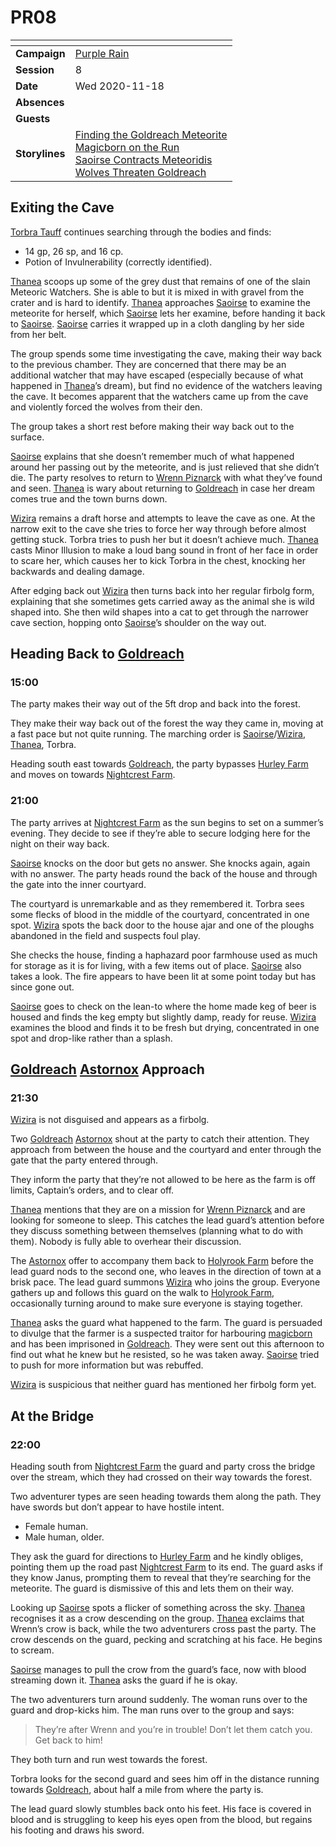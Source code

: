 # PR08

| []() | |
| --- | --- |
| **Campaign** | [Purple Rain](../purple-rain.md) |
| **Session** | 8 |
| **Date** | Wed 2020-11-18 |
| **Absences** | |
| **Guests** | |
| **Storylines** | [Finding the Goldreach Meteorite](../storylines/finding-the-goldreach-meteorite.md)<br />[Magicborn on the Run](../storylines/magicborn-on-the-run.md)<br />[Saoirse Contracts Meteoridis](../storylines/saoirse-contracts-meteoridis.md)<br />[Wolves Threaten Goldreach](../storylines/wolves-threaten-goldreach.md) |

## Exiting the Cave

[Torbra Tauff](../../../astarus/people/torbra-tauff.md) continues searching through the bodies and finds:

- 14 gp, 26 sp, and 16 cp.
- Potion of Invulnerability (correctly identified).

[Thanea](../../../astarus/people/thanea.md) scoops up some of the grey dust that remains of one of the slain Meteoric Watchers. She is able to but it is mixed in with gravel from the crater and is hard to identify. [Thanea](../../../astarus/people/thanea.md) approaches [Saoirse](../../../astarus/people/saoirse.md) to examine the meteorite for herself, which [Saoirse](../../../astarus/people/saoirse.md) lets her examine, before handing it back to [Saoirse](../../../astarus/people/saoirse.md). [Saoirse](../../../astarus/people/saoirse.md) carries it wrapped up in a cloth dangling by her side from her belt.

The group spends some time investigating the cave, making their way back to the previous chamber. They are concerned that there may be an additional watcher that may have escaped (especially because of what happened in [Thanea](../../../astarus/people/thanea.md)’s dream), but find no evidence of the watchers leaving the cave. It becomes apparent that the watchers came up from the cave and violently forced the wolves from their den.

The group takes a short rest before making their way back out to the surface.

[Saoirse](../../../astarus/people/saoirse.md) explains that she doesn’t remember much of what happened around her passing out by the meteorite, and is just relieved that she didn’t die. The party resolves to return to [Wrenn Piznarck](../../../astarus/people/wrenn-piznarck.md) with what they’ve found and seen. [Thanea](../../../astarus/people/thanea.md) is wary about returning to [Goldreach](../../../astarus/civilisations/kingdom-of-astor/settlements/goldreach/README.md) in case her dream comes true and the town burns down.

[Wizira](../../../astarus/people/wizira.md) remains a draft horse and attempts to leave the cave as one. At the narrow exit to the cave she tries to force her way through before almost getting stuck. Torbra tries to push her but it doesn’t achieve much. [Thanea](../../../astarus/people/thanea.md) casts Minor Illusion to make a loud bang sound in front of her face in order to scare her, which causes her to kick Torbra in the chest, knocking her backwards and dealing damage.

After edging back out [Wizira](../../../astarus/people/wizira.md) then turns back into her regular firbolg form, explaining that she sometimes gets carried away as the animal she is wild shaped into. She then wild shapes into a cat to get through the narrower cave section, hopping onto [Saoirse](../../../astarus/people/saoirse.md)’s shoulder on the way out.

## Heading Back to [Goldreach](../../../astarus/civilisations/kingdom-of-astor/settlements/goldreach/README.md)

### 15:00

The party makes their way out of the 5ft drop and back into the forest.

They make their way back out of the forest the way they came in, moving at a fast pace but not quite running. The marching order is [Saoirse](../../../astarus/people/saoirse.md)/[Wizira](../../../astarus/people/wizira.md), [Thanea](../../../astarus/people/thanea.md), Torbra.

Heading south east towards [Goldreach](../../../astarus/civilisations/kingdom-of-astor/settlements/goldreach/README.md), the party bypasses [Hurley Farm](../../../astarus/civilisations/kingdom-of-astor/settlements/goldreach/places/hurley-farm.md) and moves on towards [Nightcrest Farm](../../../astarus/civilisations/kingdom-of-astor/settlements/goldreach/places/nightcrest-farm.md).

### 21:00

The party arrives at [Nightcrest Farm](../../../astarus/civilisations/kingdom-of-astor/settlements/goldreach/places/nightcrest-farm.md) as the sun begins to set on a summer’s evening. They decide to see if they’re able to secure lodging here for the night on their way back.

[Saoirse](../../../astarus/people/saoirse.md) knocks on the door but gets no answer. She knocks again, again with no answer. The party heads round the back of the house and through the gate into the inner courtyard.

The courtyard is unremarkable and as they remembered it. Torbra sees some flecks of blood in the middle of the courtyard, concentrated in one spot. [Wizira](../../../astarus/people/wizira.md) spots the back door to the house ajar and one of the ploughs abandoned in the field and suspects foul play.

She checks the house, finding a haphazard poor farmhouse used as much for storage as it is for living, with a few items out of place. [Saoirse](../../../astarus/people/saoirse.md) also takes a look. The fire appears to have been lit at some point today but has since gone out.

[Saoirse](../../../astarus/people/saoirse.md) goes to check on the lean-to where the home made keg of beer is housed and finds the keg empty but slightly damp, ready for reuse. [Wizira](../../../astarus/people/wizira.md) examines the blood and finds it to be fresh but drying, concentrated in one spot and drop-like rather than a splash.

## [Goldreach](../../../astarus/civilisations/kingdom-of-astor/settlements/goldreach/README.md) [Astornox](../../../astarus/civilisations/kingdom-of-astor/organisations/astornox/astornox.md) Approach

### 21:30

[Wizira](../../../astarus/people/wizira.md) is not disguised and appears as a firbolg.

Two [Goldreach](../../../astarus/civilisations/kingdom-of-astor/settlements/goldreach/README.md) [Astornox](../../../astarus/civilisations/kingdom-of-astor/organisations/astornox/astornox.md) shout at the party to catch their attention. They approach from between the house and the courtyard and enter through the gate that the party entered through.

They inform the party that they’re not allowed to be here as the farm is off limits, Captain’s orders, and to clear off.

[Thanea](../../../astarus/people/thanea.md) mentions that they are on a mission for [Wrenn Piznarck](../../../astarus/people/wrenn-piznarck.md) and are looking for someone to sleep. This catches the lead guard’s attention before they discuss something between themselves (planning what to do with them). Nobody is fully able to overhear their discussion.

The [Astornox](../../../astarus/civilisations/kingdom-of-astor/organisations/astornox/astornox.md) offer to accompany them back to [Holyrook Farm](../../../astarus/civilisations/kingdom-of-astor/settlements/goldreach/places/holyrook-farm.md) before the lead guard nods to the second one, who leaves in the direction of town at a brisk pace. The lead guard summons [Wizira](../../../astarus/people/wizira.md) who joins the group. Everyone gathers up and follows this guard on the walk to [Holyrook Farm](../../../astarus/civilisations/kingdom-of-astor/settlements/goldreach/places/holyrook-farm.md), occasionally turning around to make sure everyone is staying together.

[Thanea](../../../astarus/people/thanea.md) asks the guard what happened to the farm. The guard is persuaded to divulge that the farmer is a suspected traitor for harbouring [magicborn](../../../astarus/civilisations/kingdom-of-astor/magicborn.md) and has been imprisoned in [Goldreach](../../../astarus/civilisations/kingdom-of-astor/settlements/goldreach/README.md). They were sent out this afternoon to find out what he knew but he resisted, so he was taken away. [Saoirse](../../../astarus/people/saoirse.md) tried to push for more information but was rebuffed.

[Wizira](../../../astarus/people/wizira.md) is suspicious that neither guard has mentioned her firbolg form yet.

## At the Bridge

### 22:00

Heading south from [Nightcrest Farm](../../../astarus/civilisations/kingdom-of-astor/settlements/goldreach/places/nightcrest-farm.md) the guard and party cross the bridge over the stream, which they had crossed on their way towards the forest.

Two adventurer types are seen heading towards them along the path. They have swords but don’t appear to have hostile intent.

- Female human.
- Male human, older.

They ask the guard for directions to [Hurley Farm](../../../astarus/civilisations/kingdom-of-astor/settlements/goldreach/places/hurley-farm.md) and he kindly obliges, pointing them up the road past [Nightcrest Farm](../../../astarus/civilisations/kingdom-of-astor/settlements/goldreach/places/nightcrest-farm.md) to its end. The guard asks if they know Janus, prompting them to reveal that they’re searching for the meteorite. The guard is dismissive of this and lets them on their way.

Looking up [Saoirse](../../../astarus/people/saoirse.md) spots a flicker of something across the sky. [Thanea](../../../astarus/people/thanea.md) recognises it as a crow descending on the group. [Thanea](../../../astarus/people/thanea.md) exclaims that Wrenn’s crow is back, while the two adventurers cross past the party. The crow descends on the guard, pecking and scratching at his face. He begins to scream.

[Saoirse](../../../astarus/people/saoirse.md) manages to pull the crow from the guard’s face, now with blood streaming down it. [Thanea](../../../astarus/people/thanea.md) asks the guard if he is okay.

The two adventurers turn around suddenly. The woman runs over to the guard and drop-kicks him. The man runs over to the group and says:

> They’re after Wrenn and you’re in trouble! Don’t let them catch you. Get back to him!

They both turn and run west towards the forest.

Torbra looks for the second guard and sees him off in the distance running towards [Goldreach](../../../astarus/civilisations/kingdom-of-astor/settlements/goldreach/README.md), about half a mile from where the party is.

The lead guard slowly stumbles back onto his feet. His face is covered in blood and is struggling to keep his eyes open from the blood, but regains his footing and draws his sword.
